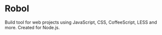 # Robol
Build tool for web projects using JavaScript, CSS, CoffeeScript, LESS and more. Created for Node.js.